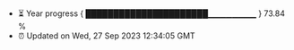- ⏳ Year progress { ██████████████████████▁▁▁▁▁▁▁▁ } 73.84 %
- ⏰ Updated on Wed, 27 Sep 2023 12:34:05 GMT


